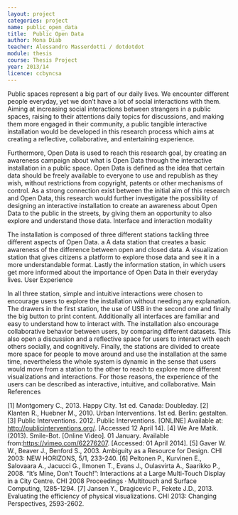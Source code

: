 ```yaml
---
layout: project
categories: project
name: public_open_data
title:  Public Open Data
author: Mona Diab
teacher: Alessandro Masserdotti / dotdotdot
module: thesis
course: Thesis Project
year: 2013/14
licence: ccbyncsa
---
```

Public spaces represent a big part of our daily lives. We encounter different people everyday, yet we don’t have a lot of social interactions with them. Aiming at increasing social interactions between strangers in a public spaces, raising to their attentions daily topics for discussions, and making them more engaged in their community, a public tangible interactive installation would be developed in this research process which aims at creating a reflective, collaborative, and entertaining experience.

Furthermore, Open Data is used to reach this research goal, by creating an awareness campaign about what is Open Data through the interactive installation in a public space. Open Data is defined as the idea that certain data should be freely available to everyone to use and republish as they wish, without restrictions from copyright, patents or other mechanisms of control. As a strong connection exist between the initial aim of this research and Open Data, this research would further investigate the possibility of designing an interactive installation to create an awareness about Open Data to the public in the streets, by giving them an opportunity to also explore and understand those data.
Interface and interaction modality

The installation is composed of three different stations tackling three different aspects of Open Data. a A data station that creates a basic awareness of the difference between open and closed data. A visualization station that gives citizens a platform to explore those data and see it in a more understandable format. Lastly the information station, in which users get more informed about the importance of Open Data in their everyday lives.
User Experience

In all three station, simple and intuitive interactions were chosen to encourage users to explore the installation without needing any explanation. The drawers in the first station, the use of USB in the second one and finally the big button to print content.
Additionally all interfaces are familiar and easy to understand how to interact with. The installation also encourage collaborative behavior between users, by comparing different datasets. This also open a discussion and a reflective space for users to interact with each others socially, and cognitively.
Finally, the stations are divided to create more space for people to move around and use the installation at the same time, nevertheless the whole system is dynamic in the sense that users would move from a station to the other to reach to explore more different visualizations and interactions. For those reasons, the experience of the users can be described as interactive, intuitive, and collaborative.
Main References

[1] Montgomery C., 2013. Happy City. 1st ed. Canada: Doubleday.
[2] Klanten R., Huebner M., 2010. Urban Interventions. 1st ed. Berlin: gestalten.
[3] Public Interventions. 2012. Public Interventions. [ONLINE] Available at: http://publicinterventions.org/. [Accessed 12 April 14].
[4] We Are Matik. (2013). Smile-Bot. [Online Video]. 01 January. Available from:https://vimeo.com/62276207. [Accessed: 01 April 2014].
[5] Gaver W. W., Beaver J., Benford S., 2003. Ambiguity as a Resource for Design. CHI 2003: NEW HORIZONS, 5/1, 233-240.
[6] Peltonen P., Kurvinen E., Salovaara A., Jacucci G., Ilmonen T., Evans J., Oulasvirta A., Saarikko P., 2008. “It’s Mine, Don’t Touch!”: Interactions at a Large Multi-Touch Display in a City Centre. CHI 2008 Proceedings · Multitouch and Surface Computing, 1285-1294.
[7] Jansen Y., Dragicevic P., Fekete J.D., 2013. Evaluating the efficiency of physical visualizations. CHI 2013: Changing Perspectives, 2593-2602.